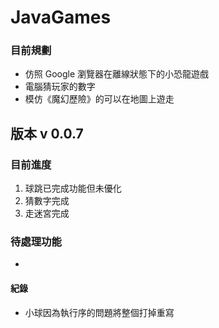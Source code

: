 # JavaGames 
### 目前規劃

* 仿照 Google 瀏覽器在離線狀態下的小恐龍遊戲
* 電腦猜玩家的數字
* 模仿《魔幻歷險》的可以在地圖上遊走

## 版本 v 0.0.7
### 目前進度
1. 球跳已完成功能但未優化
2. 猜數字完成
3. 走迷宮完成

### 待處理功能
* 


#### 紀錄
* 小球因為執行序的問題將整個打掉重寫
